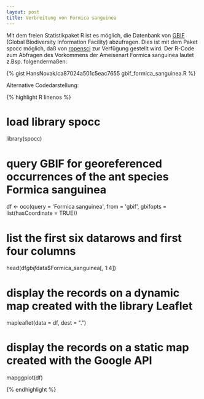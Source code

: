 ```yaml
---
layout: post
title: Verbreitung von Formica sanguinea
---
```


Mit dem freien Statistikpaket R ist es möglich, die Datenbank von [GBIF](http://www.gbif.org/) (Global Biodiversity Information Facility) abzufragen. 
Dies ist mit dem Paket spocc möglich, daß von [ropensci](http://ropensci.org/) zur Verfügung gestellt wird. Der R-Code zum Abfragen des Vorkommens 
der Ameisenart Formica sanguinea lautet z.Bsp. folgendermaßen:

{% gist HansNovak/ca87024a501c5eac7655 gbif_formica_sanguinea.R %}

Alternative Codedarstellung:

{% highlight R linenos %}

# load library spocc
library(spocc)
 
# query GBIF for georeferenced occurrences of the ant species Formica sanguinea 
df <- occ(query = 'Formica sanguinea', from = 'gbif', gbifopts = list(hasCoordinate = TRUE))
 
# list the first six datarows and first four columns
head(df$gbif$data$Formica_sanguinea[, 1:4])
 
# display the records on a dynamic map created with the library Leaflet
mapleaflet(data = df, dest = ".")
 
# display the records on a static map created with the Google API
mapggplot(df)

{% endhighlight %}


